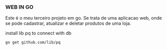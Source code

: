 ### WEB IN GO

Este é o meu terceiro projeto em go.
Se trata de uma aplicacao web, onde se pode cadastrar, atualizar e deletar produtos de uma loja.

install lib  pq to connect with db

```bash
go get github.com/lib/pq
```